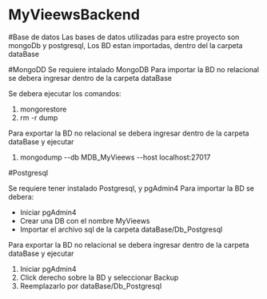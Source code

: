 # MyVieewsBackend
#Base de datos
Las bases de datos utilizadas para estre proyecto son mongoDb y postgresql, 
Los BD estan importadas, dentro del la carpeta dataBase

#MongoDD
Se requiere intalado MongoDB
Para importar la BD no relacional se debera ingresar dentro de la carpeta dataBase

Se debera ejecutar los comandos:
1. mongorestore
2. rm -r dump

Para exportar la BD no relacional se debera ingresar dentro de la carpeta dataBase y ejecutar
1. mongodump --db MDB_MyVieews --host localhost:27017

#Postgresql

Se requiere tener instalado Postgresql, y pgAdmin4
Para importar la BD se debera:
- Iniciar pgAdmin4
- Crear una DB con el nombre MyVieews
- Importar el archivo sql de la carpeta dataBase/Db_Postgresql

Para exportar la BD no relacional se debera ingresar dentro de la carpeta dataBase y ejecutar
1. Iniciar pgAdmin4
2. Click derecho sobre la BD y seleccionar Backup
3. Reemplazarlo por dataBase/Db_Postgresql
